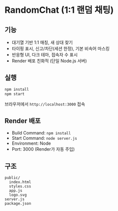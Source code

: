 # RandomChat (1:1 랜덤 채팅)

## 기능
- 대기열 기반 1:1 매칭, 새 상대 찾기
- 타이핑 표시, 신고/차단(세션 한정), 기본 비속어 마스킹
- 반응형 UI, 다크 테마, 접속자 수 표시
- Render 배포 친화적 (단일 Node.js 서버)

## 실행
```bash
npm install
npm start
```
브라우저에서 `http://localhost:3000` 접속

## Render 배포
- Build Command: `npm install`
- Start Command: `node server.js`
- Environment: Node
- Port: 3000 (Render가 자동 주입)

## 구조
```
public/
  index.html
  styles.css
  app.js
  logo.svg
server.js
package.json
```
